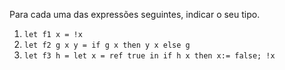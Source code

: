 Para cada uma das expressões seguintes, indicar o seu tipo.

1. `let f1 x = !x` 
2. `let f2 g x y = if g x then y x else g` 
3. `let f3 h = let x = ref true in if h x then x:= false; !x`
